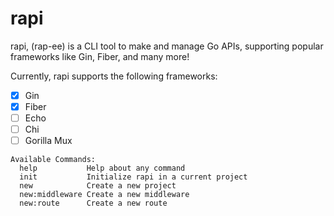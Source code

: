 # rapi
rapi, (rap-ee) is a CLI tool to make and manage Go APIs, supporting popular frameworks like Gin, Fiber, and many more!

Currently, rapi supports the following frameworks:
- [x] Gin
- [x] Fiber
- [ ] Echo
- [ ] Chi
- [ ] Gorilla Mux

```
Available Commands:
  help           Help about any command
  init           Initialize rapi in a current project
  new            Create a new project
  new:middleware Create a new middleware
  new:route      Create a new route
```